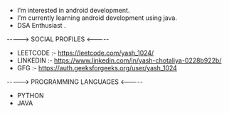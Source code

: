 - I’m interested in android development.
- I'm currently learning android development using java.
- DSA Enthusiast .


-----> SOCIAL PROFILES <-----

- LEETCODE :- https://leetcode.com/yash_1024/
- LINKEDIN :- https://www.linkedin.com/in/yash-chotaliya-0228b922b/
- GFG :- https://auth.geeksforgeeks.org/user/yash_1024



-----> PROGRAMMING LANGUAGES <-----

- PYTHON
- JAVA
